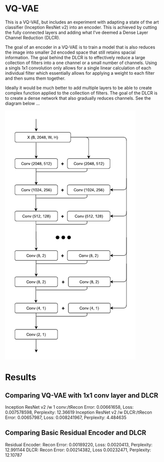 # VQ-VAE

This is a VQ-VAE, but includes an experiment with adapting a state of the art classifier (Inception ResNet v2) into an encoder.  This is achieved by cutting the fully connected layers and adding what I've deemed a Dense Layer Channel Reduction (DLCR).

The goal of an encoder in a VQ-VAE is to train a model that is also reduces the image into smaller 2d encoded space that still retains spacial information.  The goal behind the DLCR is to effectively reduce a large collection of filters into a one channel or a small number of channels.  Using a singls 1x1 convolution only allows for a single linear calculation of each individual filter which essentially allows for applying a weight to each filter and then sums them together.

Ideally it would be much better to add multiple layers to be able to create complex function applied to the collection of filters.  The goal of the DLCR is to create a dense network that also gradually reduces channels.  See the diagram below ...

![DLCR](https://github.com/wrrogers/VQ-VAE_v1/blob/master/dlcr.png)

# Results

## Comparing VQ-VAE with 1x1 conv layer and DLCR
Inception ResNet v2 /w 1 conv:/tRecon Error: 0.00661658, Loss: 0.007578598, Perplexity: 12.36619
Inception ResNet v2 /w DLCR:/tRecon Error: 0.00657987, Loss: 0.008241967, Perplexity: 4.484635

## Comparing Basic Residual Encoder and DLCR
Residual Encoder:   Recon Error: 0.00189220, Loss: 0.0020413, Perplexity: 12.991144
DLCR:               Recon Error: 0.00214382, Loss 0.00232471, Perplexity: 12.10787

